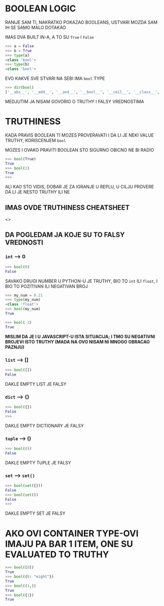 # BOOLEAN LOGIC

RANIJE SAM TI, NAKRATKO POKAZAO BOOLEANS, USTVARI MOZDA SAM IH SE SAMO MALO DOTAKAO

IMAS DVA BUILT IN-A, A TO SU `True` I `False`

```py
>>> a = False
>>> b = True
>>> type(a)
<class 'bool'>
>>> type(b)
<class 'bool'>
```

EVO KAKVE SVE STVARI NA SEBI IMA `bool` TYPE

```py
>>> dir(bool)
['__abs__', '__add__', '__and__', '__bool__', '__ceil__', '__class__', '__delattr__', '__dir__', '__divmod__', '__doc__', '__eq__', '__float__', '__floor__', '__floordiv__', '__format__', '__ge__', '__getattribute__', '__getnewargs__', '__gt__', '__hash__', '__index__', '__init__', '__init_subclass__', '__int__', '__invert__', '__le__', '__lshift__', '__lt__', '__mod__', '__mul__', '__ne__', '__neg__', '__new__', '__or__', '__pos__', '__pow__', '__radd__', '__rand__', '__rdivmod__', '__reduce__', '__reduce_ex__', '__repr__', '__rfloordiv__', '__rlshift__', '__rmod__', '__rmul__', '__ror__', '__round__', '__rpow__', '__rrshift__', '__rshift__', '__rsub__', '__rtruediv__', '__rxor__', '__setattr__', '__sizeof__', '__str__', '__sub__', '__subclasshook__', '__truediv__', '__trunc__', '__xor__', 'as_integer_ratio', 'bit_length', 'conjugate', 'denominator', 'from_bytes', 'imag', 'numerator', 'real', 'to_bytes']
```

MEDJUTIM JA NISAM GOVORIO O TRUTHY I FALSY VREDNOSTIMA

# TRUTHINESS

KADA PRAVIS BOOLEAN TI MOZES PROVERAVATI I DA LI JE NEKI VALUE TRUTHY, KORISCENJEM `bool`

MOZES I OVAKO PRAVITI BOOLEAN STO SIGURNO OBICNO NE BI RADIO

```py
>>> bool(True)
True
>>> bool(1)
True
>>> 
```

ALI KAO STO VIDIS, DOBAR JE ZA IGRANJE U REPLU, U CILJU PROVERE DA LI JE NESTO TRUTHY ILI NE

## IMAS OVDE TRUTHINESS CHEATSHEET

<>

## DA POGLEDAM JA KOJE SU TO FALSY VREDNOSTI

### `int` --> 0

```py
>>> bool(0)
False
```

SAVAKO DRUGI NUMBER U PYTHON-U JE TRUTHY, BIO TO `int` ILI `float`, I BIO TO POZITIVAN ILI NEGATIVAN BROJ

```py
>>> my_num = 0.21
>>> type(my_num)
<class 'float'>
>>> bool(my_num)
True

>>> bool(-2)
True
```

**MISLIM DA JE I U JAVASCRIPT-U ISTA SITUACIJA; I TMO SU NEGATIVNI BROJEVI ISTO TRUTHY (MADA NA OVO NISAM NI MNOGO OBRACAO PAZNJU)**

### `list` --> []

```py
>>> bool([])
False
```

DAKLE EMPTY LIST JE FALSY

### `dict` --> {}

```py
>>> bool({})
False
>>> 
```

DAKLE EMPTY DICTIONARY JE FALSY

### `tuple` --> ()

```py
>>> bool(())
False
```

DAKLE EMPTY TUPLE JE FALSY

### `set` --> `set()`

```py
>>> bool(set({}))
False
>>> bool(set())
False
>>> 
```

DAKLE EMPTY SET JE FALSY

# AKO OVI CONTAINER TYPE-OVI IMAJU PA BAR 1 ITEM, ONE SU EVALUATED TO TRUTHY

```py
>>> bool([8])
True
>>> bool({8: "eight"})
True
>>> bool((1,))
True
>>> bool({1})
True
```
